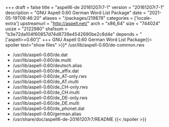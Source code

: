 +++
draft = false
title = "aspell6-de 20161207r7-1"
version = "20161207r7-1"
description = "GNU Aspell 0.60 German Word List Package"
date = "2021-05-19T08:46:20"
aliases = "/packages/219878"
categories = ['locale-extra']
upstreamurl = "http://aspell.net/"
arch = "x86_64"
size = "744024"
usize = "2122980"
sha1sum = "b3e72da104f60857d74d8739e4542690be2c8d4e"
depends = "['aspell>=0.60']"
+++
GNU Aspell 0.60 German Word List Package{{< spoiler text="show files" >}}* /usr/lib/aspell-0.60/de-common.rws
* /usr/lib/aspell-0.60/de.dat
* /usr/lib/aspell-0.60/de.multi
* /usr/lib/aspell-0.60/deutsch.alias
* /usr/lib/aspell-0.60/de_affix.dat
* /usr/lib/aspell-0.60/de_AT-only.rws
* /usr/lib/aspell-0.60/de_AT.multi
* /usr/lib/aspell-0.60/de_CH-only.rws
* /usr/lib/aspell-0.60/de_CH.multi
* /usr/lib/aspell-0.60/de_DE-only.rws
* /usr/lib/aspell-0.60/de_DE.multi
* /usr/lib/aspell-0.60/de_phonet.dat
* /usr/lib/aspell-0.60/german.alias
* /usr/share/doc/aspell6-de-20161207r7/README
{{< /spoiler >}}